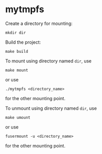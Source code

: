 # mytmpfs

Create a directory for mounting:

```
mkdir dir
```

Build the project:

```
make build
```

To mount using directory named `dir`, use

```
make mount
```

or use

```
./mytmpfs <directory_name>
```

for the other mounting point.

To unmount using directory named `dir`, use

```
make umount
```

or use

```
fusermount -u <directory_name>
```

for the other mounting point.

